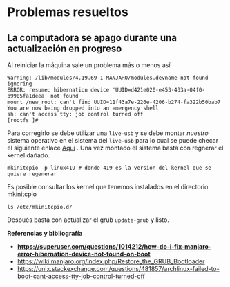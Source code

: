 # Problemas resueltos

## La computadora se apago durante una actualización en progreso

Al reiniciar la máquina sale un problema más o menos así

```shell
Warning: /lib/modules/4.19.69-1-MANJARO/modules.devname not found - ignoring
ERROR: resume: hibernation device 'UUID=d421e020-e453-433a-04f0-b9905fa1deea' not found
mount /new_root: can't find UUID=11f43a7e-226e-4206-b274-fa322b50bab7
You are now being dropped into an emergency shell
sh: can't access tty: job control turned off
[rootfs ]#
```

Para corregirlo se debe utilizar una `live-usb` y se debe montar *nuestro* sistema operativo en el sistema del `live-usb` para lo cual se puede checar el siguiente enlace [Aquí](grub-repair.md) . Una vez montado el sistema basta con regnerar el kernel dañado.

```shell
mkinitcpio -p linux419 # donde 419 es la version del kernel que se quiere regenerar
```

Es posible consultar los kernel que tenemos instalados en el directorio mkinitcpio

```shell
ls /etc/mkinitcpio.d/
```

Después basta con actualizar el grub `update-grub` y listo.

**Referencias y bibliografía**

* **https://superuser.com/questions/1014212/how-do-i-fix-manjaro-error-hibernation-device-not-found-on-boot**
* https://wiki.manjaro.org/index.php/Restore_the_GRUB_Bootloader
* https://unix.stackexchange.com/questions/481857/archlinux-failed-to-boot-cant-access-tty-job-control-turned-off
